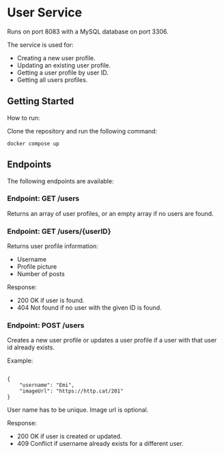 # User Service

Runs on port 8083 with a MySQL database on port 3306.

The service is used for:
- Creating a new user profile.
- Updating an existing user profile.
- Getting a user profile by user ID.
- Getting all users profiles.

## Getting Started
How to run:

Clone the repository and run the following command: 
```
docker compose up
```

## Endpoints
The following endpoints are available:

### Endpoint: GET /users

Returns an array of user profiles, or an empty array if no users are found.

### Endpoint: GET /users/{userID}

Returns user profile information:
- Username
- Profile picture
- Number of posts

Response:
- 200 OK if user is found.
- 404 Not found if no user with the given ID is found.

### Endpoint: POST /users

Creates a new user profile or updates a user profile if a user with that user id already exists.

Example:
````

{
    "username": "Emi",
    "imageUrl": "https://http.cat/201"
}
````
User name has to be unique. Image url is optional.

Response:
- 200 OK if user is created or updated.
- 409 Conflict if username already exists for a different user.


